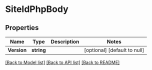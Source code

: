 # SiteIdPhpBody

## Properties
Name | Type | Description | Notes
------------ | ------------- | ------------- | -------------
**Version** | **string** |  | [optional] [default to null]

[[Back to Model list]](../README.md#documentation-for-models) [[Back to API list]](../README.md#documentation-for-api-endpoints) [[Back to README]](../README.md)

